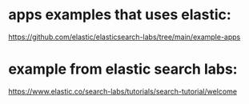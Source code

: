 # apps examples that uses elastic:

https://github.com/elastic/elasticsearch-labs/tree/main/example-apps

# example from elastic search labs:

https://www.elastic.co/search-labs/tutorials/search-tutorial/welcome
